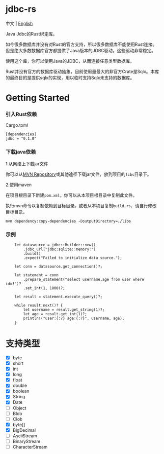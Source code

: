 # jdbc-rs

中文 | [English](./README.md)

Java Jdbc的Rust绑定库。

如今很多数据库并没有对Rust的官方支持，所以很多数据库不能使用Rust连接。但是绝大多数数据库官方都提供了Java版本的JDBC驱动，这些驱动非常稳定。

使用这个库，你可以使用Java的JDBC，从而连接任意类型数据库。

Rust并没有官方的数据库驱动抽象，目前使用量最大的非官方Crate是Sqlx。本库的最终目的是提供sqlx的实现，用以临时支持Sqlx未支持的数据库。

# Getting Started

### 引入Rust依赖

Cargo.toml
```
[dependencies]
jdbc = "0.1.0"
```

### 下载java依赖

1.从网络上下载jar文件

你可以从[MVN Repository](https://mvnrepository.com/)或其他途径下载jar文件，放到项目的`libs`目录下。

2.使用maven

在项目根目录下新建`pom.xml`，你可以从本项目根目录中复制此文件。

执行mvn命令以复制依赖到目标目录。或者从本项目复制`build.rs`，请自行修改目标目录。

```
mvn dependency:copy-dependencies -DoutputDirectory=./libs
```

### 示例

```
    let datasource = jdbc::Builder::new()
        .jdbc_url("jdbc:sqlite::memory:")
        .build()
        .expect("Failed to initialize data source.");

    let conn = datasource.get_connection()?;

    let statement = conn
        .prepare_statement("select username,age from user where id=?")?
        .set_int(1, 1000)?;

    let result = statement.execute_query()?;

    while result.next()? {
        let username = result.get_string(1)?;
        let age = result.get_int(1)?;
        println!("user:{:?} age:{:?}", username, age);
    }
```

# 支持类型

- [x] byte
- [x] short
- [x] int
- [x] long
- [x] float
- [x] double
- [x] boolean
- [x] String
- [x] Date
- [ ] Object
- [ ] Blob
- [ ] Clob
- [x] byte[]
- [x] BigDecimal
- [ ] AsciiStream
- [ ] BinaryStream
- [ ] CharacterStream
